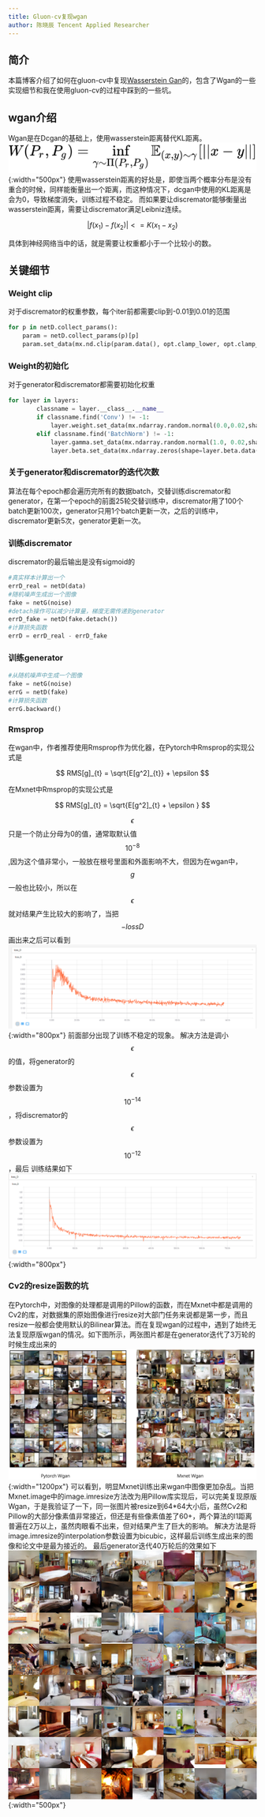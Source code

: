 ```yaml
---
title: Gluon-cv复现wgan
author: 陈晓辰 Tencent Applied Researcher
---
```


## 简介
本篇博客介绍了如何在gluon-cv中复现[Wasserstein Gan](https://arxiv.org/abs/1701.07875)的，包含了Wgan的一些实现细节和我在使用gluon-cv的过程中踩到的一些坑。

## wgan介绍
Wgan是在Dcgan的基础上，使用wasserstein距离替代KL距离。
![](img/wgan-equation1.svg){:width="500px"}
使用wasserstein距离的好处是，即使当两个概率分布是没有重合的时候，同样能衡量出一个距离，而这种情况下，dcgan中使用的KL距离是会为0，导致梯度消失，训练过程不稳定。
而如果要让discremator能够衡量出wasserstein距离，需要让discremator满足Leibniz连续。

$$ | f(x_{1}) - f(x_{2}) | <= K(x_{1} - x_{2}) $$

具体到神经网络当中的话，就是需要让权重都小于一个比较小的数。

## 关键细节

### Weight clip
对于discremator的权重参数，每个iter前都需要clip到-0.01到0.01的范围
```python
for p in netD.collect_params():
    param = netD.collect_params(p)[p]
    param.set_data(mx.nd.clip(param.data(), opt.clamp_lower, opt.clamp_upper))
```

### Weight的初始化
对于generator和discremator都需要初始化权重
```python
for layer in layers:
        classname = layer.__class__.__name__
        if classname.find('Conv') != -1:
            layer.weight.set_data(mx.ndarray.random.normal(0.0,0.02,shape=layer.weight.data().shape))
        elif classname.find('BatchNorm') != -1:
            layer.gamma.set_data(mx.ndarray.random.normal(1.0, 0.02,shape=layer.gamma.data().shape))
            layer.beta.set_data(mx.ndarray.zeros(shape=layer.beta.data().shape))
```

### 关于generator和discremator的迭代次数
算法在每个epoch都会遍历完所有的数据batch，交替训练discremator和generator，在第一个epoch的前面25轮交替训练中，discremator用了100个batch更新100次，generator只用1个batch更新一次，之后的训练中，discremator更新5次，generator更新一次。

### 训练discremator
discremator的最后输出是没有sigmoid的
```python
#真实样本计算出一个
errD_real = netD(data)
#随机噪声生成出一个图像
fake = netG(noise)
#detach操作可以减少计算量，梯度无需传递到generator
errD_fake = netD(fake.detach())
#计算损失函数
errD = errD_real - errD_fake
```

### 训练generator
```python
#从随机噪声中生成一个图像
fake = netG(noise)
errG = netD(fake)
#计算损失函数
errG.backward()
```

### Rmsprop
在wgan中，作者推荐使用Rmsprop作为优化器，在Pytorch中Rmsprop的实现公式是

$$ RMS[g]_{t} = \sqrt{E[g^2]_{t}} + \epsilon $$ 

在Mxnet中Rmsprop的实现公式是

$$ RMS[g]_{t} = \sqrt{E[g^2]_{t} + \epsilon } $$ 

$$\epsilon$$只是一个防止分母为0的值，通常取默认值$$10^{-8}$$,因为这个值非常小，一般放在根号里面和外面影响不大，但因为在wgan中，$$g$$一般也比较小，所以在$$\epsilon$$就对结果产生比较大的影响了，当把$$-loss D$$画出来之后可以看到
![](img/wgan-img1.png){:width="800px"}
前面部分出现了训练不稳定的现象。
解决方法是调小$$\epsilon$$的值，将generator的$$\epsilon$$参数设置为$$10^{-14}$$，将discremator的$$\epsilon$$参数设置为$$10^{-12}$$，最后
训练结果如下
![](img/wgan-img2.png){:width="800px"}


### Cv2的resize函数的坑
在Pytorch中，对图像的处理都是调用的Pillow的函数，而在Mxnet中都是调用的Cv2的库，对数据集的原始图像进行resize对大部门任务来说都是第一步，而且resize一般都会使用默认的Bilinear算法。而在复现wgan的过程中，遇到了始终无法复现原版wgan的情况。如下图所示，两张图片都是在generator迭代了3万轮的时候生成出来的
![](img/wgan-img3.png){:width="1200px"}
可以看到，明显Mxnet训练出来wgan中图像更加杂乱。当把Mxnet.image中的image.imresize方法改为用Pillow库实现后，可以完美复现原版Wgan，于是我验证了一下，同一张图片被resize到64*64大小后，虽然Cv2和Pillow的大部分像素值非常接近，但还是有些像素值差了60+，两个算法的l1距离普遍在2万以上，虽然肉眼看不出来，但对结果产生了巨大的影响。
解决方法是将image.imresize的interpolation参数设置为bicubic，这样最后训练生成出来的图像和论文中是最为接近的。
最后generator迭代40万轮后的效果如下
![](img/wgan-img4.png){:width="500px"}


